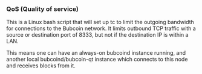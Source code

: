 ### QoS (Quality of service) ###

This is a Linux bash script that will set up tc to limit the outgoing bandwidth for connections to the Bubcoin network. It limits outbound TCP traffic with a source or destination port of 8333, but not if the destination IP is within a LAN.

This means one can have an always-on bubcoind instance running, and another local bubcoind/bubcoin-qt instance which connects to this node and receives blocks from it.
